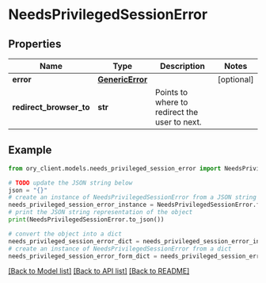 # NeedsPrivilegedSessionError


## Properties

Name | Type | Description | Notes
------------ | ------------- | ------------- | -------------
**error** | [**GenericError**](GenericError.md) |  | [optional] 
**redirect_browser_to** | **str** | Points to where to redirect the user to next. | 

## Example

```python
from ory_client.models.needs_privileged_session_error import NeedsPrivilegedSessionError

# TODO update the JSON string below
json = "{}"
# create an instance of NeedsPrivilegedSessionError from a JSON string
needs_privileged_session_error_instance = NeedsPrivilegedSessionError.from_json(json)
# print the JSON string representation of the object
print(NeedsPrivilegedSessionError.to_json())

# convert the object into a dict
needs_privileged_session_error_dict = needs_privileged_session_error_instance.to_dict()
# create an instance of NeedsPrivilegedSessionError from a dict
needs_privileged_session_error_form_dict = needs_privileged_session_error.from_dict(needs_privileged_session_error_dict)
```
[[Back to Model list]](../README.md#documentation-for-models) [[Back to API list]](../README.md#documentation-for-api-endpoints) [[Back to README]](../README.md)


